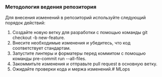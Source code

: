 ### Методология ведения репозитория

Для внесения изменений в репозиторий используйте следующий порядок действий:
1. Создайте новую ветку для разработки с помощью команды git checkout -b new-feature.
2. Внесите необходимые изменения и убедитесь, что код соответствует стандартам.
3. Запустите линтеры и форматеры перед коммитом с помощью команды pre-commit run --all-files.
4. Закоммитьте изменения и отправьте pull request в основную ветку.
5. Ожидайте проверки кода и мержа изменений.# MLops
